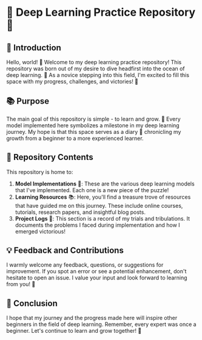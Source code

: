 # 🚀 Deep Learning Practice Repository 🧠

## 🎯 Introduction

Hello, world! 👋 Welcome to my deep learning practice repository! This repository was born out of my desire to dive headfirst into the ocean of deep learning. 🌊 As a novice stepping into this field, I'm excited to fill this space with my progress, challenges, and victories! 🎉

## 📚 Purpose

The main goal of this repository is simple - to learn and grow. 🌱 Every model implemented here symbolizes a milestone in my deep learning journey. My hope is that this space serves as a diary 📖 chronicling my growth from a beginner to a more experienced learner.

## 📂 Repository Contents

This repository is home to:

1. **Model Implementations** 🧩: These are the various deep learning models that I've implemented. Each one is a new piece of the puzzle!
2. **Learning Resources** 📚: Here, you'll find a treasure trove of resources that have guided me on this journey. These include online courses, tutorials, research papers, and insightful blog posts.
3. **Project Logs** 📝: This section is a record of my trials and tribulations. It documents the problems I faced during implementation and how I emerged victorious!

## 💡 Feedback and Contributions

I warmly welcome any feedback, questions, or suggestions for improvement. If you spot an error or see a potential enhancement, don't hesitate to open an issue. I value your input and look forward to learning from you! 👀

## 🎈 Conclusion

I hope that my journey and the progress made here will inspire other beginners in the field of deep learning. Remember, every expert was once a beginner. Let's continue to learn and grow together! 🌳
